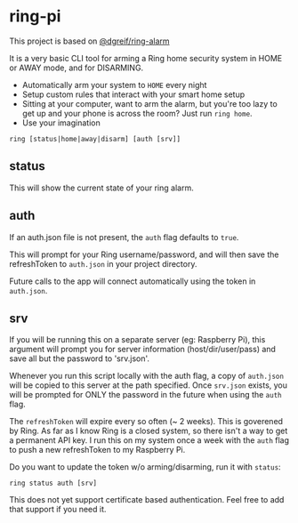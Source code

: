 # ring-pi

This project is based on [@dgreif/ring-alarm](https://www.npmjs.com/package/@dgreif/ring-alarm)

It is a very basic CLI tool for arming a Ring home security system in HOME or AWAY mode, and for DISARMING.

- Automatically arm your system to `HOME` every night
- Setup custom rules that interact with your smart home setup
- Sitting at your computer, want to arm the alarm, but you're too lazy to get up and your phone is across the room?  Just run `ring home`.
- Use your imagination

`ring [status|home|away|disarm] [auth [srv]]`

## status
This will show the current state of your ring alarm.

## auth
If an auth.json file is not present, the `auth` flag defaults to `true`.

This will prompt for your Ring username/password, and will then save the refreshToken to `auth.json` in your project directory.

Future calls to the app will connect automatically using the token in `auth.json`.

## srv
If you will be running this on a separate server (eg: Raspberry Pi), this argument will prompt you for server information (host/dir/user/pass) and save all but the password to 'srv.json'.

Whenever you run this script locally with the auth flag, a copy of `auth.json` will be copied to this server at the path specified.  Once `srv.json` exists, you will be prompted for ONLY the password in the future when using the `auth` flag.

The `refreshToken` will expire every so often (~ 2 weeks).  This is goverened by Ring.  As far as I know Ring is a closed system, so there isn't a way to get a permanent API key.  I run this on my system once a week with the `auth` flag to push a new refreshToken to my Raspberry Pi.

Do you want to update the token w/o arming/disarming, run it with `status`:
```
ring status auth [srv]
```

This does not yet support certificate based authentication.  Feel free to add that support if you need it.
